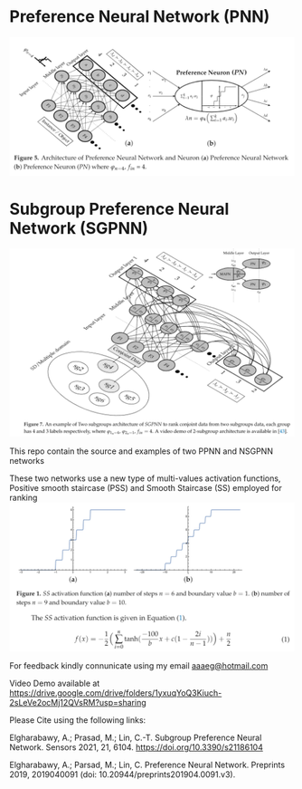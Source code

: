 # Preference Neural Network (PNN) 


![ScreenShot](/Images/PNN.png)


# Subgroup Preference Neural Network (SGPNN)


![ScreenShot](/Images/SGPNN.png)


This repo contain the source and examples of two PPNN and NSGPNN networks

These two networks use a new type of multi-values activation functions, Positive smooth staircase (PSS) and Smooth Staircase (SS) employed for ranking
![ScreenShot](/Images/SS.png)

For feedback kindly connunicate using my email aaaeg@hotmail.com

Video Demo available at  https://drive.google.com/drive/folders/1yxuqYoQ3Kiuch-2sLeVe2ocMj12QVsRM?usp=sharing

Please Cite using the following links:

Elgharabawy, A.; Prasad, M.; Lin, C.-T. Subgroup Preference Neural Network. Sensors 2021, 21, 6104. https://doi.org/10.3390/s21186104

Elgharabawy, A.; Parsad, M.; Lin, C. Preference Neural Network. Preprints 2019, 2019040091 (doi: 10.20944/preprints201904.0091.v3).

